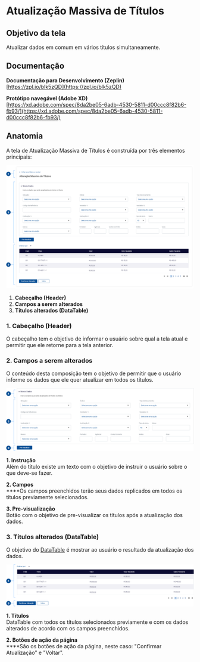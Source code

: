 # Atualização Massiva de Títulos

## Objetivo da tela

Atualizar dados em comum em vários títulos simultaneamente.

## Documentação

**Documentação para Desenvolvimento (Zeplin)**\
[https://zpl.io/blk5zQD](https://zpl.io/blk5zQD)

**Protótipo navegável (Adobe XD)**\
[https://xd.adobe.com/spec/8da2be05-6adb-4530-5811-d00ccc8f82b6-fb93/](https://xd.adobe.com/spec/8da2be05-6adb-4530-5811-d00ccc8f82b6-fb93/)

## Anatomia

A tela de Atualização Massiva de Títulos é construída por três elementos principais:

![](<../../../.gitbook/assets/image (687).png>)

1. **Cabeçalho (Header)**
2. **Campos a serem alterados**
3. **Títulos alterados (DataTable)**

### 1. Cabeçalho (Header)

O cabeçalho tem o objetivo de informar o usuário sobre qual a tela atual e permitir que ele retorne para a tela anterior.

### 2. Campos a serem alterados

O conteúdo desta composição tem o objetivo de permitir que o usuário informe os dados que ele quer atualizar em todos os títulos.

![](<../../../.gitbook/assets/image (716).png>)

**1. Instrução**\
Além do título existe um texto com o objetivo de instruir o usuário sobre o que deve-se fazer.

**2. Campos**\
****Os campos preenchidos terão seus dados replicados em todos os títulos previamente selecionados.

**3. Pre-visualização**\
Botão com o objetivo de pre-visualizar os títulos após a atualização dos dados.

### 3. Títulos alterados (DataTable)

O objetivo do [DataTable](https://procenge.gitbook.io/piramide-360-design-system/tabelas/datatable) é mostrar ao usuário o resultado da atualização dos dados.

![](<../../../.gitbook/assets/image (643).png>)

**1. Títulos**\
DataTable com todos os títulos selecionados previamente e com os dados alterados de acordo com os campos preenchidos.

**2. Botões de ação da página**\
****São os botões de ação da página, neste caso: "Confirmar Atualização" e "Voltar".
